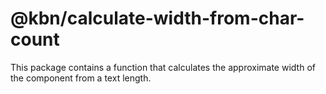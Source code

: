 # @kbn/calculate-width-from-char-count

This package contains a function that calculates the approximate width of the component from a text length.
